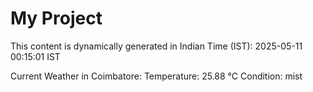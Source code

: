 # My Project

This content is dynamically generated in Indian Time (IST): 2025-05-11 00:15:01 IST


Current Weather in Coimbatore:
Temperature: 25.88 °C
Condition: mist
